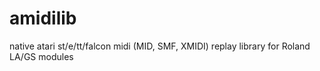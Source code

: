 # amidilib
native atari st/e/tt/falcon midi (MID, SMF, XMIDI) replay library for Roland LA/GS modules
